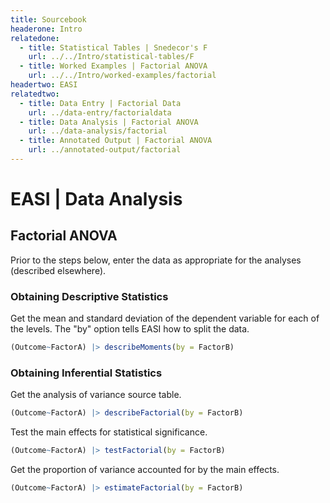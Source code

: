```yaml
---
title: Sourcebook
headerone: Intro
relatedone:
  - title: Statistical Tables | Snedecor's F
    url: ../../Intro/statistical-tables/F
  - title: Worked Examples | Factorial ANOVA
    url: ../../Intro/worked-examples/factorial
headertwo: EASI
relatedtwo:
  - title: Data Entry | Factorial Data
    url: ../data-entry/factorialdata
  - title: Data Analysis | Factorial ANOVA
    url: ../data-analysis/factorial
  - title: Annotated Output | Factorial ANOVA
    url: ../annotated-output/factorial
---
```


# EASI | Data Analysis

## Factorial ANOVA

Prior to the steps below, enter the data as appropriate for the analyses (described elsewhere).

### Obtaining Descriptive Statistics

Get the mean and standard deviation of the dependent variable for each of the levels. The "by" option tells EASI how to split the data.

```r
(Outcome~FactorA) |> describeMoments(by = FactorB)
```

### Obtaining Inferential Statistics

Get the analysis of variance source table.

```r
(Outcome~FactorA) |> describeFactorial(by = FactorB)
```

Test the main effects for statistical significance.

```r
(Outcome~FactorA) |> testFactorial(by = FactorB)
```

Get the proportion of variance accounted for by the main effects.

```r
(Outcome~FactorA) |> estimateFactorial(by = FactorB)
```
